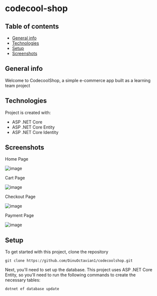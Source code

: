 # codecool-shop

## Table of contents
* [General info](#general-info)
* [Technologies](#technologies)
* [Setup](#setup)
* [Screenshots](#screenshots)

## General info
Welcome to CodecoolShop, a simple e-commerce app built as a learning team project
	
## Technologies
Project is created with:
* ASP .NET Core
* ASP .NET Core Entity
* ASP .NET Core Identity

## Screenshots
Home Page

![image](https://user-images.githubusercontent.com/65591160/211626837-b76e366d-ec31-4943-bcdb-19562742650f.png)

Cart Page

![image](https://user-images.githubusercontent.com/65591160/211627054-9b8f6d26-67c5-4621-8696-d21041c5f175.png)

Checkout Page

![image](https://user-images.githubusercontent.com/65591160/211627186-a27a56bc-2e4e-4e84-948c-3b46e7ec3a17.png)

Payment Page

![image](https://user-images.githubusercontent.com/65591160/211627533-33a0642d-c320-4b54-85f4-f6979cfe56ec.png)

## Setup
To get started with this project, clone the repository
```
git clone https://github.com/DinuOctavian1/codecoolshop.git
```

Next, you'll need to set up the database. This project uses ASP .NET Core Entity, so you'll need to run the following commands to create the necessary tables:
```
dotnet ef database update
```
